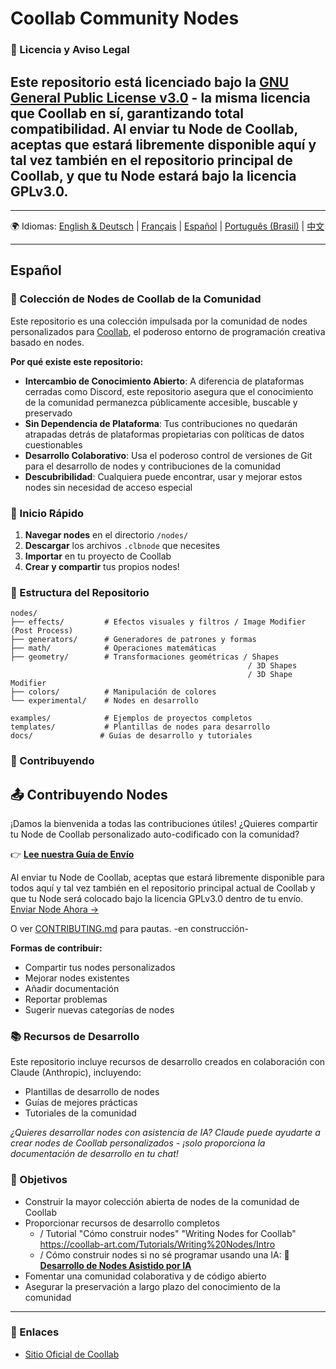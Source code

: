 # Coollab Community Nodes

### 📄 Licencia y Aviso Legal

Este repositorio está licenciado bajo la [GNU General Public License v3.0](LICENSE) - la misma licencia que Coollab en sí, garantizando total compatibilidad.
Al enviar tu Node de Coollab, aceptas que estará libremente disponible aquí y tal vez también en el repositorio principal de Coollab, y que tu Node estará bajo la licencia GPLv3.0.
---
-----

🌍
Idiomas: [English & Deutsch](README.md) | [Français](README%20FR.md) | [Español](#español) | [Português (Brasil)](README%20PT-BR.md) | [中文](README%20ZH-CN.md)

---

## Español

### 🎨 Colección de Nodes de Coollab de la Comunidad

Este repositorio es una colección impulsada por la comunidad de nodes personalizados para [Coollab](https://coollab-art.com/), el poderoso entorno de programación creativa basado en nodes.

**Por qué existe este repositorio:**
- **Intercambio de Conocimiento Abierto**: A diferencia de plataformas cerradas como Discord, este repositorio asegura que el conocimiento de la comunidad permanezca públicamente accesible, buscable y preservado
- **Sin Dependencia de Plataforma**: Tus contribuciones no quedarán atrapadas detrás de plataformas propietarias con políticas de datos cuestionables
- **Desarrollo Colaborativo**: Usa el poderoso control de versiones de Git para el desarrollo de nodes y contribuciones de la comunidad
- **Descubribilidad**: Cualquiera puede encontrar, usar y mejorar estos nodes sin necesidad de acceso especial

### 🚀 Inicio Rápido

1. **Navegar nodes** en el directorio `/nodes/`
2. **Descargar** los archivos `.clbnode` que necesites
3. **Importar** en tu proyecto de Coollab
4. **Crear y compartir** tus propios nodes!

### 📁 Estructura del Repositorio

```
nodes/
├── effects/         # Efectos visuales y filtros / Image Modifier (Post Process)
├── generators/      # Generadores de patrones y formas
├── math/            # Operaciones matemáticas
├── geometry/        # Transformaciones geométricas / Shapes
                                                     / 3D Shapes
                                                     / 3D Shape Modifier
├── colors/          # Manipulación de colores
└── experimental/    # Nodes en desarrollo

examples/            # Ejemplos de proyectos completos
templates/           # Plantillas de nodes para desarrollo
docs/               # Guías de desarrollo y tutoriales
```

### 🤝 Contribuyendo
 
## 📤 Contribuyendo Nodes
¡Damos la bienvenida a todas las contribuciones útiles!
¿Quieres compartir tu Node de Coollab personalizado auto-codificado con la comunidad?

👉 **[Lee nuestra Guía de Envío](docs/submission-guide.md)**

Al enviar tu Node de Coollab, aceptas que estará libremente disponible para todos aquí y tal vez también en el repositorio principal actual de Coollab y que tu Node será colocado bajo la licencia GPLv3.0 dentro de tu envío.
[Enviar Node Ahora →](../../issues/new/choose)

O ver [CONTRIBUTING.md](CONTRIBUTING.md) para pautas. -en construcción-

**Formas de contribuir:**
- Compartir tus nodes personalizados
- Mejorar nodes existentes
- Añadir documentación
- Reportar problemas
- Sugerir nuevas categorías de nodes

### 📚 Recursos de Desarrollo

Este repositorio incluye recursos de desarrollo creados en colaboración con Claude (Anthropic), incluyendo:
- Plantillas de desarrollo de nodes
- Guías de mejores prácticas
- Tutoriales de la comunidad

*¿Quieres desarrollar nodes con asistencia de IA? Claude puede ayudarte a crear nodes de Coollab personalizados - ¡solo proporciona la documentación de desarrollo en tu chat!*

### 🎯 Objetivos

- Construir la mayor colección abierta de nodes de la comunidad de Coollab
- Proporcionar recursos de desarrollo completos
     - / Tutorial "Cómo construir nodes" "Writing Nodes for Coollab" https://coollab-art.com/Tutorials/Writing%20Nodes/Intro
     - / Cómo construir nodes si no sé programar usando una IA: 🤖 **[Desarrollo de Nodes Asistido por IA](docs/ai-development-guide.md)**
- Fomentar una comunidad colaborativa y de código abierto
- Asegurar la preservación a largo plazo del conocimiento de la comunidad

---

### 🔗 Enlaces

- [Sitio Oficial de Coollab](https://coollab-art.com/)
